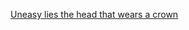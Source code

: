 ---
layout: post
wordpress_id: 1709
wordpress_url: http://noesbueno.com/archives/1709
date: '2014-04-30 09:23:40 -0500'
date_gmt: '2014-04-30 14:23:40 -0500'
body: |
  <p><a href="http://kottke.org/14/04/uneasy-lies-the-head-that-wears-a-crown">Uneasy lies the head that wears a crown</a></p>
---